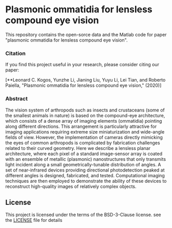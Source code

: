 # Plasmonic ommatidia for lensless compound eye vision

This repository contains the open-sorce data and the Matlab code for paper "plasmonic ommatidia for lensless compound eye vision".

### Citation
If you find this project useful in your research, please consider citing our paper:


[**Leonard C. Kogos, Yunzhe Li, Jianing Liu, Yuyu Li, Lei Tian, and Roberto Paiella, "Plasmonic ommatidia for lensless compound eye vision," (2020)]

### Abstract
The vision system of arthropods such as insects and crustaceans (some of the smallest animals in nature) is based on the compound-eye architecture, which consists of a dense array of imaging elements (ommatidia) pointing along different directions.  This arrangement is particularly attractive for imaging applications requiring extreme size miniaturization and wide-angle fields of view.   However, the implementation of cameras directly mimicking the eyes of common arthropods is complicated by fabrication challenges related to their curved geometry.  Here we describe a lensless planar architecture, where each pixel of a standard image-sensor array is coated with an ensemble of metallic (plasmonic) nanostructures that only transmits light incident along a small geometrically-tunable distribution of angles.  A set of near-infrared devices providing directional photodetection peaked at different angles is designed, fabricated, and tested.  Computational imaging techniques are then employed to demonstrate the ability of these devices to reconstruct high-quality images of relatively complex objects.    


## License
This project is licensed under the terms of the BSD-3-Clause license. see the [LICENSE](LICENSE) file for details
